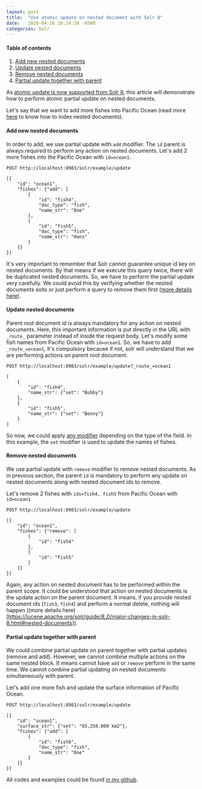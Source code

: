 ```yaml
---
layout: post
title:  "Use atomic update on nested document with Solr 8"
date:   2020-04-26 10:24:30 -0500
categories: Solr
---
```


#### Table of contents
1. [Add new nested documents](#add-new-nested-documents)
2. [Update nested documents](#update-nested-documents)
3. [Remove nested documents](#remove-nested-documents)
4. [Partial update together with parent](#partial-update-together-with-parent)


As [atomic update is now supported from Solr 8](https://lucene.apache.org/solr/guide/8_1/updating-parts-of-documents.html), this article will demonstrate how to perform atomic partial update on nested documents.

Let's say that we want to add more fishes into Pacific Ocean (read more [here](https://lenguyenhaohiep.github.io/solr/Index-nested-documents-Solr-8/) to know how to index nested documents).

#### Add new nested documents
In order to add, we use partial update with `add` modifier. The `id` parent is always required to perform any action on nested documents.
Let's add 2 more fishes into the Pacific Ocean with `id=ocean1`.
```
POST http://localhost:8983/solr/example/update
```
```
[{
	"id": "ocean1",
	"fishes": {"add": [
		{
			"id": "fish4",
			"doc_type": "fish",
			"name_str": "Doe"
		},
		{
			"id": "fish5",
			"doc_type": "fish",
			"name_str": "Hans"
		}
	]}
}]
```
It's very important to remember that Solr cannot guarantee unique id key on nested documents. By that means if we execute this query twice, there will be duplicated nested documents. So, we have to perform the partial update very carefully. We could avoid this by verifying whether the nested documents exits or just perform a query to remove them first ([more details here](#remove-nested-documents)).

#### Update nested documents
Parent root document id is always mandatory for any action on nested documents. Here, this important information is put directly in the URL with `_route_` parameter instead of inside the request body.
Let's modify some fish names from Pacific Ocean with `id=ocean1`. So, we have to add `_route_=ocean1`, it's compulsory because if not, solr will understand that we are performing actions on parent root document.
```
POST http://localhost:8983/solr/example/update?_route_=ocean1
```
```
[
	{
		"id": "fish4",
		"name_str": {"set": "Bobby"}
	},
	{
		"id": "fish5",
		"name_str": {"set": "Benny"}
	}
]
```
So now, we could apply [any modifier](https://lucene.apache.org/solr/guide/8_1/updating-parts-of-documents.html#atomic-updates) depending on the type of the field. In this example, the `set` modifier is used to update the names of fishes.

#### Remove nested documents
We use partial update with `remove` modifier to remove nested documents. As in previous section, the parent `id` is mandatory to perform any update on nested documents along with nested document ids to remove.

Let's remove 2 fishes with `ids=fish4, fish5` from Pacific Ocean with `id=ocean1`
```
POST http://localhost:8983/solr/example/update
```
```
[{
	"id": "ocean1",
	"fishes": {"remove": [
		{
			"id": "fish4"
		},
		{
			"id": "fish5"
		}
	]}
}]
```

Again, any action on nested document has to be performed within the parent scope. It could be understood that action on nested documents is the update action on the parent document. It means, if you provide nested document ids (`fish3`, `fish4`) and perform a normal delete, nothing will happen ((more details here)[https://lucene.apache.org/solr/guide/8_0/major-changes-in-solr-8.html#nested-documents]).


#### Partial update together with parent
We could combine partial update on parent together with partial updates (remove and add). However, we cannot combine multiple actions on the same nested block. It means cannot have `add` or `remove` perform in the same time.
We cannot combine partial updating on nested documents simultaneously with parent.

Let's add one more fish and update the surface information of Pacific Ocean.
```
POST http://localhost:8983/solr/example/update
```
```
[{
	"id": "ocean1",
	"surface_str": {"set": "65,250,000 km2"},
	"fishes": {"add": [
		{
			"id": "fish6",
			"doc_type": "fish",
			"name_str": "Doe"
		}
	]}
}]
```

All codes and examples could be found [in my github](https://github.com/lenguyenhaohiep/solr8-nested-documents).
